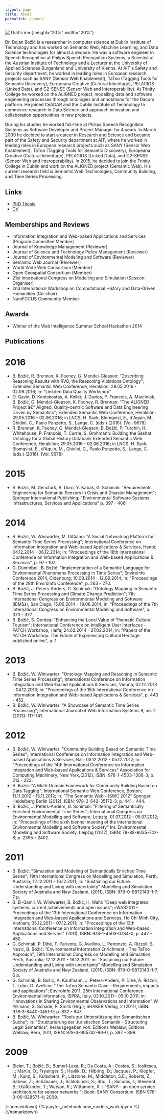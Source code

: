 ```yaml
---
layout: page
title: About
permalink: /about/
---
```


![That's me.](/images/profile.jpg){:height="20%" width="20%"}

Dr. Bojan Božić is a researcher in computer science at Dublin Institute of Technology and has worked on Semantic Web, Machine Learning, and Data 
Science technologies for almost a decade. He was a software engineer in Speech Recognition at Philips Speech Recognition Systems, a Scientist at the 
Austrian Institute of Technology and a Lecturer at the University of Applied Sciences Burgenland and University of Vienna. At AIT's Safety and 
Security department, he worked in leading roles in European research projects such as SANY (Sensor Web Enablement), TaToo (Tagging Tools for 
Semantic Discovery), Europeana Creative (Cultural Inheritage), PELAGIOS (Linked Data), and C2-SENSE (Sensor Web and Interoperability). At Trinity 
College he worked on the ALIGNED project, modelling data and software engineering processes through ontologies and annotations for the Dacura 
platform. He joined CeADAR and the Dublin Institute of Technology to commence research in Data Science and approach innovation and collaboration 
opportunities in new projects.

During his studies he worked full-time at Philips Speech Recognition Systems as Software Developer and Project Manager for 4 years. In March 2009 
he decided to start a career in Research and Science and became part of the Safety and Security department at AIT, where he worked in leading roles 
in European research projects such as SANY (Sensor Web Enablement), TaToo (Tagging Tools for Semantic Discovery), Europeana Creative (Cultural 
Inheritage), PELAGIOS (Linked Data), and C2-SENSE (Sensor Web and Interoperability). In 2015, he decided to join the Trinity College in Dublin and 
work on the ALIGNED project (Semantic Web). His current research field is Semantic Web Technologies, Community Building, and Time Series Processing. 

Links
-----
* [PhD Thesis](http://othes.univie.ac.at/32976/)
* [CV](https://ceadar.dit.ie/bojan.bozic/bojan_bozic.pdf)

Memberships and Reviews
-----------------------
* Information Integration and Web-based Applications and Services (Program Committee Member)
* Journal of Knowledge Management (Reviewer)
* Journal of Science and Technology Policy Management (Reviewer)
* Journal of Environmental Modeling and Software (Reviewer)
* Semantic Web Journal (Reviewer)
* World Wide Web Consortium (Member)
* Open Geospatial Consortium (Member)
* 21st International Congress on Modelling and Simulation (Session Organiser)
* 2nd International Workshop on Computational History and Data-Driven Humanities (Co-chair)
* NumFOCUS Community Member

Awards
------
* Winner of the Web Intelligence Summer School Hackathon 2014

Publications
------------


2016
====
* B. Božić, R. Brennan, K. Feeney, G. Mendel-Gleason: "Describing Reasoning Results with RVO, the Reasoning Violations Ontology"; Extended Semantic Web Conference, Heraklion; 29.05.2016 - 02.06.2016; in: "Linkded Data Quality Workshop"
* O. Gavin, D. Kontokostas, A. Koller, J. Davies, P. Francois, A. Marciniak, B. Božić, G. Mendel-Gleason, K. Feeney, R. Brennan: "The ALIGNED Project â€“ Aligned, Quality-centric Software and Data Engineering Driven by Semantics"; Extended Semantic Web Conference, Heraklion; 29.05.2016 - 02.06.2016; in LNCS, H. Sack, Blomqvist, E., d'Aquin, M., Ghidini, C., Paolo Ponzetto, S., Lange, C. (eds.) (2016). (Vol. 9678)
* R. Brennan, K. Feeney, G. Mendel-Gleason, B. Božić, P. Turchin, H. Whitehouse, P. Francois, T. Currie, S. Grohmann: Building the Seshat Ontology for a Global History Databank Extended Semantic Web Conference, Heraklion; 29.05.2016 - 02.06.2016; in LNCS, H. Sack, Blomqvist, E., d'Aquin, M., Ghidini, C., Paolo Ponzetto, S., Lange, C. (eds.) (2016). (Vol. 9678)

2015
====
* B. Božić, M. Gencturk, R. Duro, Y. Kabak, G. Schimak: "Requirements Engineering for Semantic Sensors in Crisis and Disaster Management"; Springer International Publishing; "Environmental Software Systems. Infrastructures, Services and Applications" p. 397 - 406.

2014
====
* B. Božić, W. Winiwarter, M. DiCiano: "A Social Networking Platform for Semantic Time Series Processing"; International Conference on Information Integration and Web-based Applications & Services, Hanoi; 04.12.2014 - 06.12.2014; in: "Proceedings of the 16th International Conference on Information Integration and Web-based Applications & Services", p. 97 - 107.
* G. Dünnebeil, B. Božić: "Implementation of a Semantic Language for Environmental Phenomena Processing in Time Series"; EnviroInfo Conference 2014, Oldenburg; 10.09.2014 - 12.09.2014; in: "Proceedings of the 28th EnviroInfo Conference", p. 263 - 270.
* B. Božić, J. Peters-Anders, G. Schimak: "Ontology Mapping in Semantic Time Series Processing and Climate Change Prediction"; 7th International Congress on Environmental Modeling and Software (iEMSs), San Diego; 15.06.2014 - 19.06.2014; in: "Proceedings of the 7th International Congress on Environmental Modeling and Software", p. 370 - 377.
* B. Božić, S. Gordea: "Enhancing the Local Value of Thematic Cultural Tourism"; International Conference on Intelligent User Interfaces - PATCH Workshop, Haifa; 24.02.2014 - 27.02.2014; in: "Papers of the PATCH Workshop: The Future of Expiriencing Cultural Heritage published online", p. 1.

2013
====
* B. Božić, W. Winiwarter: "Ontology Mapping and Reasoning in Semantic Time Series Processing"; International Conference on Information Integration and Web-based Applications & Services, Vienna; 02.12.2013 - 04.12.2013; in: "Proceedings of the 15th International Conference on Information Integration and Web-based Applications & Services", p. 443 - 452.
* B. Božić, W. Winiwarter: "A Showcase of Semantic Time Series Processing"; International Journal of Web Information Systems 9, no. 2 (2013): 117-141.

2012
====
* B. Božić, W. Winiwarter: "Community Building Based on Semantic Time Series"; International Conference on Information Integration and Web-based Applications & Services, Bali; 03.12.2012 - 05.12.2012; in: "Proceedings of the 14th International Conference on Information Integration and Web-based Applications & Services" Association for Computing Machinery, New York,(2012), ISBN: 978-1-4503-1306-3; p. 213 - 222.
* B. Božić: "A Multi-Domain Framework for Community Building Based on Data Tagging"; International Semantic Web Conference, Boston; 11.11.2012 - 15.11.2012; in: "The Semantic Web - ISWC 2012" Springer, Heidelberg Berlin (2012), ISBN: 978-3-642-35172-3; p. 441 - 444.
* B. Božić, J. Peters-Anders, G. Schimak: "Filtering of Semantically Enriched Environmental Time Series"; International Congress on Environmental Modelling and Software, Leipzig; 01.07.2012 - 05.07.2012; in: "Proceedings of the sixth biennal meeting of the International Environmental Modelling and Software Society" Int. Environmental Modelling and Software Society, Leipzig (2012), ISBN: 78-88-9035-742-8; p. 2395 - 2402.

2011
====
* B. Božić: "Simulation and Modeling of Semantically Enriched Time Series"; 19th International Congress on Modelling and Simulation, Perth, Australia; 12.12.2011 - 16.12.2011; in: "Sustaining our Future: Understanding and Living with uncertainty" Modelling and Simulation Society of Australia and New Zealand, (2011), ISBN: 978-0-9872143-1-7; 7 p.
* B. El-Gamil, W. Winiwarter, B. Božić, H. Wahl: "Deep web integrated systems: current achievements and open issues"; iiWAS2011 - Proceedings of the 13th International Conference on Information Integration and Web-based Applications and Services, Ho Chi Minh City, Vietnam; 05.12.2011 - 07.12.2011; in: "Proceedings of the 13th International Conference on Information Integration and Web-based Applications and Servies" (2011), ISBN: 978-1-4503-0784-0; p. 447 - 450.
* G. Schimak, P. Dihé, T. Pariente, G. Avellino, L. Petronzio, A. Rizzoli, S. Nesic, B. Božić: "Environmental Information Enrichment - The TaToo Approach"; 19th International Congress on Modelling and Simulation, Perth, Australia; 12.12.2011 - 16.12.2011; in: "Sustaining our Future: Understanding and Living with uncertainty" Modelling and Simulation Society of Australia and New Zealand, (2011), ISBN: 978-0-9872143-1-7; 6 p.
* G. Schimak, B. Božić, A. Kaufmann, J. Peters-Anders, P. Dihé, A. Rizzoli, T. Lobo, G. Avellino: "The TaToo Semantic Case - Requirements, impacts and applications"; EnviroInfo 2011, 25th International Conference Environmental Informatics, ISPRA, Italy; 03.10.2011 - 05.10.2011; in: "Innovations in Sharing Environmental Observations and Information" W. Pillmann, S. Schade, P. Smits (Hrg.); SHAKER Verlag, 2 (2011), ISBN: 978-3-8440-0451-9; p. 832 - 847.
* B. Božić, W. Winiwarter: "Tools zur Unterstützung der Semantischen Suche"; in: "Strukturierung der Juristischen Semantik - Structuring Legal Semantics", herausgegeben von: Editions Weblaw; Editions Weblaw, Bern, 2011, ISBN: 978-3-905742-80-0, p. 387 - 399.

2009
====
* Bleier, T.; Božić, B.; Bumerl-Lexa, R.; Da Costa, A.; Costes, S.; Iosifescu, I.; Martin, O.; Frysinger, S.; Havlik, D.; Hilbring, D.; Jacques, P.; Klopfer, M.; Kunz, S.; Kutschera, P.; Lidstone, M.; Middleton, S.E.; Roberts, Z.; Sabeur, Z.; Schabauer, J.; Schlobinski, S.; Shu, T.; Simonis, I.; Stevenot, B.; UslÃ¤nder, T.; Watson, K.; Wittamore, K. : "SANY - an open service architecture for sensor networks "; Book: SANY Consortium, ISBN 978-3-00-028571-4; 2009.

{::nomarkdown}
{% jupyter_notebook how_models_work.ipynb %}
{:/nomarkdown}
